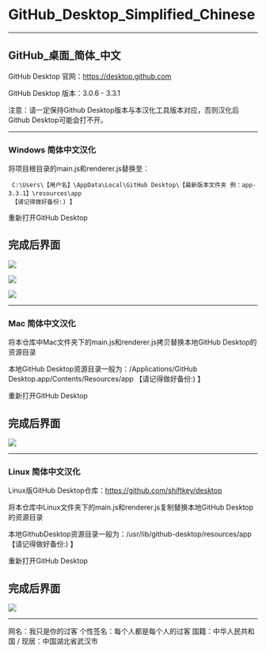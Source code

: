 # GitHub_Desktop_Simplified_Chinese



---
GitHub_桌面_简体_中文
---

GitHub Desktop 官网：https://desktop.github.com

GitHub Desktop 版本：3.0.6 - 3.3.1

注意：请一定保持Github Desktop版本与本汉化工具版本对应，否则汉化后Github Desktop可能会打不开。



---
### Windows 简体中文汉化
将项目根目录的main.js和renderer.js替换至：

     C:\Users\【用户名】\AppData\Local\GitHub Desktop\【最新版本文件夹 例：app-3.3.1】\resources\app
     【请记得做好备份:) 】
     
重新打开GitHub Desktop

完成后界面
---
![](https://cdn.jsdelivr.net/gh/lkyero/GitHubDesktop_zh@ced0d74/img/1.PNG)

![](https://cdn.jsdelivr.net/gh/lkyero/GitHubDesktop_zh@ced0d74/img/2.PNG)

![](https://cdn.jsdelivr.net/gh/lkyero/GitHubDesktop_zh@ced0d74/img/3.PNG)



---
### Mac 简体中文汉化
将本仓库中Mac文件夹下的main.js和renderer.js拷贝替换本地GitHub Desktop的资源目录

本地GitHub Desktop资源目录一般为：/Applications/GitHub Desktop.app/Contents/Resources/app
     【请记得做好备份:) 】
     
重新打开GitHub Desktop

完成后界面
---
![](https://upload-images.jianshu.io/upload_images/8833471-059ebc4cecfa31c6.png?imageMogr2/auto-orient/strip|imageView2/2/w/1200/format/webp)



---
### Linux 简体中文汉化
Linux版GitHub Desktop仓库：https://github.com/shiftkey/desktop

将本仓库中Linux文件夹下的main.js和renderer.js复制替换本地GitHub Desktop的资源目录

本地GithubDesktop资源目录一般为：/usr/lib/github-desktop/resources/app
     【请记得做好备份:) 】
     
重新打开GitHub Desktop

完成后界面
---
![](https://upload-images.jianshu.io/upload_images/8833471-e1e555687f41789f.png?imageMogr2/auto-orient/strip|imageView2/2/w/1025/format/webp)

---
网名：我只是你的过客
个性签名：每个人都是每个人的过客
国籍：中华人民共和国 / 现居：中国湖北省武汉市
